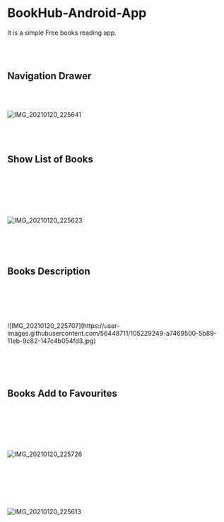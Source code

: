 # BookHub-Android-App

It is a simple Free books reading app.

<br>
<br>
<h2>Navigation Drawer</h2>
<br>
<br>

![IMG_20210120_225641](https://user-images.githubusercontent.com/56448711/105228755-f3dda080-5b88-11eb-8ccb-5f88e78c22aa.jpg) 
<br>
<br>
<br>
<br>

<h2>Show List of Books</h2>

<br>
<br>
<br>
<br>
<br>

![IMG_20210120_225623](https://user-images.githubusercontent.com/56448711/105230299-27b9c580-5b8b-11eb-8905-16890edb8eac.jpg)

<br>
<br>
<br>
<h2>Books Description</h2>
<br>
<br>
<br>
<br>
<br>
![IMG_20210120_225707](https://user-images.githubusercontent.com/56448711/105229249-a7469500-5b89-11eb-9c82-147c4b054fd3.jpg)

<br>
<br>
<br>
<br>
<br>

<h2>Books Add to Favourites</h2>

<br>
<br>
<br>
<br>
<br>

![IMG_20210120_225726](https://user-images.githubusercontent.com/56448711/105229320-c6ddbd80-5b89-11eb-8956-db8184fb1534.jpg)

<br>
<br>
<br>
<br>
<br>

![IMG_20210120_225613](https://user-images.githubusercontent.com/56448711/105229412-e70d7c80-5b89-11eb-975e-285cd453742e.jpg)
